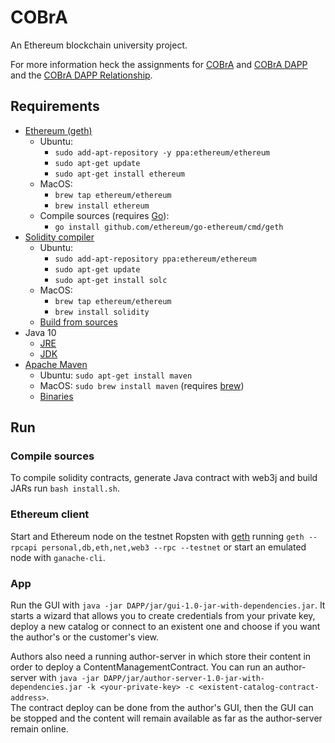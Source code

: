 # COBrA
An Ethereum blockchain university project.

For more information heck the assignments for [COBrA](docs/assignment/COBrA_Assignment.pdf) and
[COBrA DAPP](docs/assignment/COBrA_DAPP_Assignment.pdf) and the
[COBrA DAPP Relationship](docs/relationship/COBrA_DAPP_Relationship.pdf).

## Requirements
- [Ethereum (geth)](https://geth.ethereum.org/downloads/)
    - Ubuntu:
        - `sudo add-apt-repository -y ppa:ethereum/ethereum`
        - `sudo apt-get update`
        - `sudo apt-get install ethereum`
    - MacOS:
        - `brew tap ethereum/ethereum`
        - `brew install ethereum`
    - Compile sources (requires [Go](https://golang.org/dl/)):
        - `go install github.com/ethereum/go-ethereum/cmd/geth`
- [Solidity compiler](https://github.com/ethereum/solidity)
    - Ubuntu:
        - `sudo add-apt-repository ppa:ethereum/ethereum`
        - `sudo apt-get update`
        - `sudo apt-get install solc`
    - MacOS:
        - `brew tap ethereum/ethereum`
        - `brew install solidity`
    - [Build from sources](http://solidity.readthedocs.io/en/v0.4.24/installing-solidity.html#building-from-source)
- Java 10
    - [JRE](http://www.oracle.com/technetwork/java/javase/downloads/jre10-downloads-4417026.html)
    - [JDK](http://www.oracle.com/technetwork/java/javase/downloads/jdk10-downloads-4416644.html)
- [Apache Maven](https://maven.apache.org/install.html/)
    - Ubuntu: `sudo apt-get install maven`
    - MacOS: `sudo brew install maven` (requires [brew](https://docs.brew.sh/Installation))
    - [Binaries](https://maven.apache.org/download.cgi)

## Run
### Compile sources
To compile solidity contracts, generate Java contract with web3j and build JARs run `bash install.sh`.

### Ethereum client
Start and Ethereum node on the testnet Ropsten with [geth](https://github.com/ethereum/go-ethereum/wiki/geth) running
`geth --rpcapi personal,db,eth,net,web3 --rpc --testnet` or start an emulated node with `ganache-cli`.

### App
Run the GUI with `java -jar DAPP/jar/gui-1.0-jar-with-dependencies.jar`. It starts a wizard that allows you to create
credentials from your private key, deploy a new catalog or connect to an existent one and choose if you want the
author's or the customer's view.

Authors also need a running author-server in which store their content in order to deploy a ContentManagementContract.
You can run an author-server with `java -jar DAPP/jar/author-server-1.0-jar-with-dependencies.jar -k <your-private-key>
-c <existent-catalog-contract-address>`.  
The contract deploy can be done from the author's GUI, then the GUI can be stopped and the content will remain available
as far as the author-server remain online.
